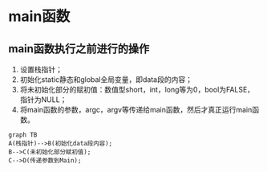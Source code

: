 #  main函数

## main函数执行之前进行的操作

1. 设置栈指针；
2. 初始化static静态和global全局变量，即data段的内容；
3. 将未初始化部分的赋初值：数值型short，int，long等为0，bool为FALSE，指针为NULL；
4. 将main函数的参数，argc，argv等传递给main函数，然后才真正运行main函数。



```mermaid
graph TB
A(栈指针)-->B(初始化data段内容);
B-->C(未初始化部分赋初值);
C-->D(传递参数到Main);


```

